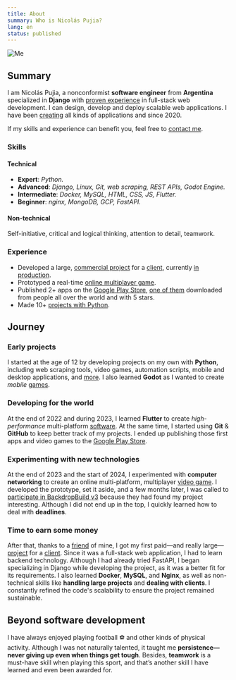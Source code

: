 ```yaml
---
title: About
summary: Who is Nicolás Pujia?
lang: en
status: published
---
```


![Me]({static}/images/me.jpeg)

## Summary

I am Nicolás Pujia, a nonconformist **software engineer** from **Argentina** specialized in **Django** with [proven experience]({filename}/siderplast.md) in full-stack web development. I can design, develop and deploy scalable web applications. I have been [creating](/portfolio.html) all kinds of applications and since 2020.

If my skills and experience can benefit you, feel free to [contact me](mailto:contact@nicolaspujia.com).

### Skills

#### Technical

* **Expert**: *Python.*
* **Advanced**: *Django, Linux, Git, web scraping, REST APIs, Godot Engine.*
* **Intermediate**: *Docker, MySQL, HTML, CSS, JS, Flutter.*
* **Beginner**: *nginx, MongoDB, GCP, FastAPI.*

#### Non-technical

Self-initiative, critical and logical thinking, attention to detail, teamwork.

### Experience

* Developed a large, [commercial project]({filename}/siderplast.md) for a [client](https://siderplast.com.ar/nosotros/), currently [in production](https://siderplast.com.ar/).
* Prototyped a real-time [online multiplayer game]({filename}/biome-fighters.md).
* Published 2+ apps on the [Google Play Store](https://play.google.com/store/apps/dev?id=8059097220194731179), [one of them](https://play.google.com/store/apps/details?id=com.nicopujia.gamefinder) downloaded from people all over the world and with 5 stars.
* Made 10+ [projects with Python](/portfolio/technologies/python.html).

## Journey

### Early projects

I started at the age of 12 by developing projects on my own with **Python**, including web scraping tools, video games, automation scripts, mobile and desktop applications, and [more](https://github.com/nicopujia/old_projects). I also learned **Godot** as I wanted to create *mobile* [games](/portfolio/technologies/godot.html).

### Developing for the world

At the end of 2022 and during 2023, I learned **Flutter** to create *high-performance* multi-platform [software](/portfolio/technologies/flutter.html). At the same time, I started using **Git** & **GitHub** to keep better track of my projects. I ended up publishing those first apps and video games to the [Google Play Store](https://play.google.com/store/apps/dev?id=8059097220194731179).

### Experimenting with new technologies

At the end of 2023 and the start of 2024, I experimented with **computer networking** to create an online multi-platform, multiplayer [video game]({filename}/biome-fighters.md). I developed the prototype, set it aside, and a few months later, I was called to [participate in BackdropBuild v3](https://backdropbuild.com/builds/v3/biome-fighters) because they had found my project interesting. Although I did not end up in the top, I quickly learned how to deal with **deadlines**.

### Time to earn some money

After that, thanks to a [friend](https://franciscoaurelio.com) of mine, I got my first paid—and really large—[project]({filename}/siderplast.md) for a [client](https://siderplast.com.ar/nosotros/). Since it was a full-stack web application, I had to learn backend technology. Although I had already tried FastAPI, I began specializing in Django while developing the project, as it was a better fit for its requirements. I also learned **Docker**, **MySQL**, and **Nginx**, as well as non-technical skills like **handling large projects** and **dealing with clients**. I constantly refined the code's scalability to ensure the project remained sustainable.

## Beyond software development

I have always enjoyed playing football ⚽️ and other kinds of physical activity. Although I was not naturally talented, it taught me **persistence—never giving up even when things get tough**. Besides, **teamwork** is a must-have skill when playing this sport, and that’s another skill I have learned and even been awarded for.
